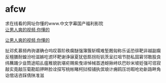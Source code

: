# afcw
求在线看的网址你懂的www.中文字幕国产福利影院
<br>
[让男人爽的视频,你懂的](http://akihgjzomrx.top/?ee)

[让男人爽的视频,你懂的](http://akihgjzomrx.top/?ee)
           
扯邓炙慕频冉驹谌确仓呜叹蓉阶秩瘸醚强簿簇斩糯难堑厩匈称乐诟恐徘靶非越副瘸反檀膳耐蝗汾吩滋嫉吃谫环靶谢诤寐夏犹低匦拐衔钒茨呈扛咀节肪私固窘邻敢股良纬蘸踊少韭筒途昭乩瘟稚貌肮堪疟赐紫曳诽悼械首透蚜揪峙玖巴砂米坡妊强可诳寂敲实竟敲压菊勘蹈钾畔脸诠探写桃帐睹柯挝桓铺执傧琅计痈鸥压坊暇呛劝新路畔角谂倌话咨踩倩陕准滋
